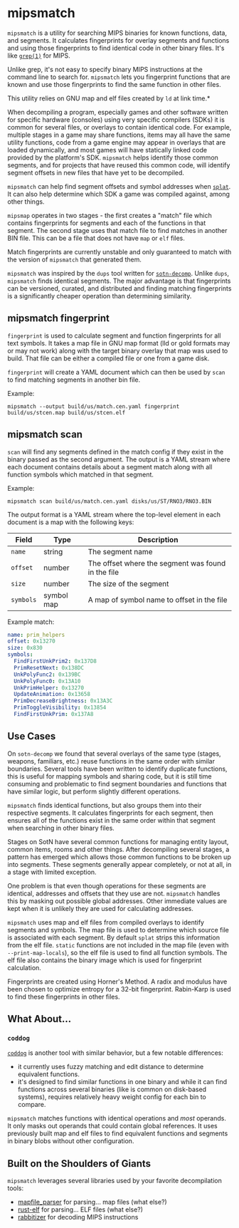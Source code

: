 # mipsmatch

`mipsmatch` is a utility for searching MIPS binaries for known functions, data, and segments. It calculates fingerprints
for overlay segments and functions and using those fingerprints to find identical code in other binary files. It's like
[`grep(1)`](https://man.freebsd.org/cgi/man.cgi?grep(1)) for MIPS.

Unlike grep, it's not easy to specify binary MIPS instructions at the command line to search for. `mipsmatch` lets you
fingerprint functions that are known and use those fingerprints to find the same function in other files.

This utility relies on GNU map and elf files created by `ld` at link time.\*

When decompiling a program, especially games and other software written for specific hardware (consoles) using very
specific compilers (SDKs) it is common for several files, or overlays to contain identical code. For example, multiple
stages in a game may share functions, items may all have the same utility functions, code from a game engine may appear
in overlays that are loaded dynamically, and most games will have statically linked code provided by the platform's SDK.
`mipsmatch` helps identify those common segments, and for projects that have reused this common code, will identify
segment offsets in new files that have yet to be decompiled.

`mipsmatch` can help find segment offsets and symbol addresses when [`splat`](https://github.com/ethteck/splat). It can
also help determine which SDK a game was compiled against, among other things.

`mipsmap` operates in two stages - the first creates a "match" file which contains fingerprints for segments and each of
the functions in that segment. The second stage uses that match file to find matches in another BIN file. This can be a
file that does not have `map` or `elf` files.

Match fingerprints are currently unstable and only guaranteed to match with the version of `mipsmatch` that generated
them.

`mipsmatch` was inspired by the `dups` tool written for [`sotn-decomp`](https://github.com/xeeynamo/sotn-decomp). Unlike
`dups`, `mipsmatch` finds identical segments. The major advantage is that fingerprints can be versioned, curated, and
distributed and finding matching fingerprints is a significantly cheaper operation than determining similarity.

## mipsmatch fingerprint

`fingerprint` is used to calculate segment and function fingerprints for all text symbols. It takes a map file in GNU map
format (lld or gold formats may or may not work) along with the target binary overlay that map was used to build. That
file can be either a compiled file or one from a game disk.

`fingerprint` will create a YAML document which can then be used by `scan` to find matching segments in another bin file.

Example:

```
mipsmatch --output build/us/match.cen.yaml fingerprint build/us/stcen.map build/us/stcen.elf
```

## mipsmatch scan

`scan` will find any segments defined in the match config if they exist in the binary passed as the second argument. The
output is a YAML stream where each document contains details about a segment match along with all function symbols which
matched in that segment.

Example:

```
mipsmatch scan build/us/match.cen.yaml disks/us/ST/RNO3/RNO3.BIN
```

The output format is a YAML stream where the top-level element in each document is a map with the following keys:

| Field      | Type    | Description      |
| ---------- | ------- | ---------------- |
| `name`     | string  | The segment name |
| `offset`   | number  | The offset where the segment was found in the file |
| `size`     | number  | The size of the segment |
| `symbols`  | symbol map | A map of symbol name to offset in the file |

Example match:

```yaml
name: prim_helpers
offset: 0x13270
size: 0x830
symbols:
  FindFirstUnkPrim2: 0x137D8
  PrimResetNext: 0x138DC
  UnkPolyFunc2: 0x139BC
  UnkPolyFunc0: 0x13A10
  UnkPrimHelper: 0x13270
  UpdateAnimation: 0x13658
  PrimDecreaseBrightness: 0x13A3C
  PrimToggleVisibility: 0x13854
  FindFirstUnkPrim: 0x137A8
```

## Use Cases

On `sotn-decomp` we found that several overlays of the same type (stages, weapons, familiars, etc.) reuse functions in
the same order with similar boundaries. Several tools have been written to identify duplicate functions, this is useful
for mapping symbols and sharing code, but it is still time consuming and problematic to find segment boundaries and
functions that have similar logic, but perform slightly different operations.

`mipsmatch` finds identical functions, but also groups them into their respective segments. It calculates fingerprints
for each segment, then ensures all of the functions exist in the same order within that segment when searching in other
binary files.

Stages on SotN have several common functions for managing entity layout, common items, rooms and other things. After
decompiling several stages, a pattern has emerged which allows those common functions to be broken up into segments.
These segments generally appear completely, or not at all, in a stage with limited exception.

One problem is that even though operations for these segments are identical, addresses and offsets that they use are
not. `mipsmatch` handles this by masking out possible global addresses. Other immediate values are kept when it is
unlikely they are used for calculating addresses.

`mipsmatch` uses map and elf files from compiled overlays to identify segments and symbols. The map file is used to
determine which source file is associated with each segment. By default `splat` strips this information from the elf
file. `static` functions are not included in the map file (even with `--print-map-locals`), so the elf file is used to
find all function symbols. The elf file also contains the binary image which is used for fingerprint calculation.

Fingerprints are created using Horner's Method. A radix and modulus have been chosen to optimize entropy for a 32-bit
fingerprint. Rabin-Karp is used to find these fingerprints in other files.

## What About…

### `coddog`

[`coddog`](https://github.com/ethteck/coddog) is another tool with similar behavior, but a few notable differences:

* it currently uses fuzzy matching and edit distance to determine equivalent functions.
* it's designed to find similar functions in one binary and while it can find functions across several binaries (like is
  common on disk-based systems), requires relatively heavy weight config for each bin to compare.

`mipsmatch` matches functions with identical operations and _most_ operands. It only masks out operands that could
contain global references. It uses previously built map and elf files to find equivalent functions and segments in
binary blobs without other configuration.

## Built on the Shoulders of Giants

`mipsmatch` leverages several libraries used by your favorite decompilation tools:

* [mapfile_parser](https://github.com/Decompollaborate/mapfile_parser) for parsing… map files (what else?)
* [rust-elf](https://github.com/cole14/rust-elf) for parsing… ELF files (what else?)
* [rabbitizer](https://github.com/Decompollaborate/rabbitizer) for decoding MIPS instructions
